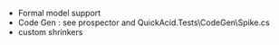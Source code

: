 - Formal model support
- Code Gen : see prospector and QuickAcid.Tests\CodeGen\Spike.cs
- custom shrinkers
